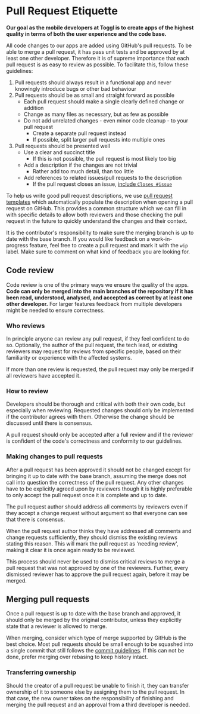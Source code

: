 # Pull Request Etiquette

**Our goal as the mobile developers at Toggl is to create apps of the highest quality in terms of both the user experience and the code base.**

All code changes to our apps are added using GitHub's pull requests. To be able to merge a pull request, it has pass unit tests and be approved by at least one other developer. Therefore it is of supreme importance that each pull request is as easy to review as possible. To facilitate this, follow these guidelines:

1. Pull requests should always result in a functional app and never knowingly introduce bugs or other bad behaviour
2. Pull requests should be as small and straight forward as possible
    - Each pull request should make a single clearly defined change or addition
    - Change as many files as necessary, but as few as possible
    - Do not add unrelated changes - even minor code cleanup - to your pull request
        - Create a separate pull request instead
        - If possible, split larger pull requests into multiple ones
3. Pull requests should be presented well
    - Use a clear and succinct title
        - If this is not possible, the pull request is most likely too big
    - Add a description if the changes are not trivial
        - Rather add too much detail, than too little
    - Add references to related issues/pull requests to the description
        - If the pull request closes an issue, [include `Closes #issue`](https://github.com/blog/1506-closing-issues-via-pull-requests)

To help us write good pull request descriptions, we use [pull request templates](https://help.github.com/articles/creating-a-pull-request-template-for-your-repository/) which automatically populate the description when opening a pull request on GitHub. This provides a common structure which we can fill in with specific details to allow both reviewers and those checking the pull request in the future to quickly understand the changes and their context.

It is the contributor's responsibility to make sure the merging branch is up to date with the base branch. If you would like feedback on a work-in-progress feature, feel free to create a pull request and mark it with the `wip` label. Make sure to comment on what kind of feedback you are looking for.

## Code review

Code review is one of the primary ways we ensure the quality of the apps. **Code can only be merged into the main branches of the repository if it has been read, understood, analysed, and accepted as correct by at least one other developer.** For larger features feedback from multiple developers might be needed to ensure correctness.

### Who reviews

In principle anyone can review any pull request, if they feel confident to do so. Optionally, the author of the pull request, the tech lead, or existing reviewers may request for reviews from specific people, based on their familiarity or experience with the affected systems.

If more than one review is requested, the pull request may only be merged if all reviewers have accepted it.

### How to review

Developers should be thorough and critical with both their own code, but especially when reviewing. Requested changes should only be implemented if the contributor agrees with them. Otherwise the change should be discussed until there is consensus.

A pull request should only be accepted after a full review and if the reviewer is confident of the code's correctness and conformity to our guidelines.

### Making changes to pull requests

After a pull request has been approved it should not be changed except for bringing it up to date with the base branch, assuming the merge does not call into question the correctness of the pull request. Any other changes have to be explicitly agreed upon by reviewers though it is highly preferable to only accept the pull request once it is complete and up to date.

The pull request author should address all comments by reviewers even if they accept a change request without argument so that everyone can see that there is consensus.

When the pull request author thinks they have addressed all comments and change requests sufficiently, they should dismiss the existing reviews stating this reason. This will mark the pull request as 'needing review', making it clear it is once again ready to be reviewed.

This process should never be used to dismiss critical reviews to merge a pull request that was not approved by one of the reviewers. Further, every dismissed reviewer has to approve the pull request again, before it may be merged.

## Merging pull requests

Once a pull request is up to date with the base branch and approved, it should only be merged by the original contributor, unless they explicitly state that a reviewer is allowed to merge.

When merging, consider which type of merge supported by GitHub is the best choice. Most pull requests should be small enough to be squashed into a single commit that still follows the [commit guidelines](https://github.com/toggl/mobile-docs/blob/develop/commit-guidelines.md "Commit Guidelines"). If this can not be done, prefer merging over rebasing to keep history intact.

### Transferring ownership

Should the creator of a pull request be unable to finish it, they can transfer ownership of it to someone else by assigning them to the pull request. In that case, the new owner takes on the responsibility of finishing and merging the pull request and an approval from a third developer is needed.
